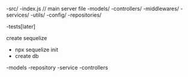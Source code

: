 
  -src/
     -index.js    // main server file
     -models/
     -controllers/
     -middlewares/
     -services/
     -utils/
     -config/
     -repositories/

-tests[later]





create sequelize 
- npx sequelize init
- create db

-models
-repository
-service
-controllers